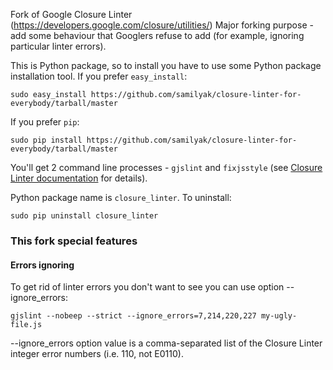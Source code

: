 Fork of Google Closure Linter (https://developers.google.com/closure/utilities/)
Major forking purpose - add some behaviour that Googlers refuse to add
(for example, ignoring particular linter errors).

This is Python package, so to install you have to use some Python package installation tool.
If you prefer `easy_install`:

```
sudo easy_install https://github.com/samilyak/closure-linter-for-everybody/tarball/master
```

If you prefer `pip`:

```
sudo pip install https://github.com/samilyak/closure-linter-for-everybody/tarball/master
```

You'll get 2 command line processes - `gjslint` and `fixjsstyle`
(see [Closure Linter documentation](https://developers.google.com/closure/utilities/docs/linter_howto) for details).


Python package name is `closure_linter`. To uninstall:

```
sudo pip uninstall closure_linter
```


### This fork special features

#### Errors ignoring

To get rid of linter errors you don't want to see you can use option --ignore_errors:

```
gjslint --nobeep --strict --ignore_errors=7,214,220,227 my-ugly-file.js
```

--ignore_errors option value is a comma-separated list
of the Closure Linter integer error numbers (i.e. 110, not E0110).
